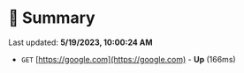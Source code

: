 # 📖 Summary
Last updated: **5/19/2023, 10:00:24 AM**

- `GET` [https://google.com](https://google.com) - **Up** (166ms)
